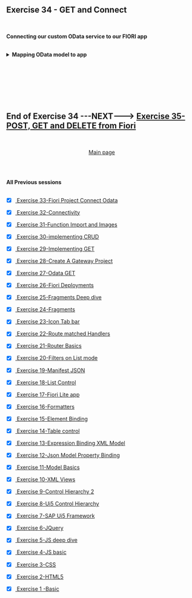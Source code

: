 ## Exercise 34 - GET and Connect


</br>

**Connecting our custom OData service to our FIORI app**

</br>

<details>
<summary> <b> Mapping OData model to app </b> </summary>
</br>

This is how you can check whether Fiori app is connecting to OData service

</br>
<img src="./files/ui5e34-1.png" >
</br></br>

We have been using a local JSON data model file to load data to the Fiori app now we will map Our OData service model to teh app
</br></br>
<img src="./files/ui5e34-2.png"></br></br>


test 
</br></br>
<img src="./files/ui5e34-3.png"></br></br>


<img src="./files/ui5e34-4.png"></br></br>
<img src="./files/ui5e34-5.png"></br></br>
<img src="./files/ui5e34-6.png"></br></br>
<img src="./files/ui5e34-7.png"></br></br>
<img src="./files/ui5e34-8.png"></br></br>
<img src="./files/ui5e34-9.png"></br></br>
<img src="./files/ui5e34-10.png"></br></br>
<img src="./files/ui5e34-11.png"></br></br>
<img src="./files/ui5e34-12.png"></br></br>
<img src="./files/ui5e34-13.png"></br></br>
<img src="./files/ui5e34-14.png"></br></br>
<img src="./files/ui5e34-15.png"></br></br>
<img src="./files/ui5e34-16.png"></br></br>
<img src="./files/ui5e34-17.png"></br></br>
<img src="./files/ui5e34-18.png"></br></br>
<img src="./files/ui5e34-19.png"></br></br>
<img src="./files/ui5e34-20.png"></br></br>
<img src="./files/ui5e34-21.png"></br></br>
<img src="./files/ui5e34-22.png"></br></br>
<img src="./files/ui5e34-23.png"></br></br>
<img src="./files/ui5e34-24.png"></br></br>
<img src="./files/ui5e34-25.png"></br></br>
<img src="./files/ui5e34-26.png"></br></br>
<img src="./files/ui5e34-27.png"></br></br>
<img src="./files/ui5e34-28.png"></br></br>
<img src="./files/ui5e34-29.png"></br></br>
<img src="./files/ui5e34-30.png"></br></br>
<img src="./files/ui5e34-31.png"></br></br>
<img src="./files/ui5e34-32.png"></br></br>
<img src="./files/ui5e34-33.png"></br></br>
<img src="./files/ui5e34-34.png"></br></br>
<img src="./files/ui5e34-35.png"></br></br>
<img src="./files/ui5e34-36.png"></br></br>
<img src="./files/ui5e34-37.png"></br></br>
<img src="./files/ui5e34-38.png"></br></br>
<img src="./files/ui5e34-39.png"></br></br>
<img src="./files/ui5e34-40.png"></br></br>
<img src="./files/ui5e34-41.png"></br></br>
<img src="./files/ui5e34-42.png"></br></br>
<img src="./files/ui5e34-43.png"></br></br>
<img src="./files/ui5e34-44.png"></br></br>
<img src="./files/ui5e34-45.png"></br></br>
<img src="./files/ui5e34-46.png"></br></br>
<img src="./files/ui5e34-47.png"></br></br>
<img src="./files/ui5e34-48.png"></br></br>
<img src="./files/ui5e34-49.png"></br></br>
<img src="./files/ui5e34-50.png"></br></br>
<img src="./files/ui5e34-51.png"></br></br>
<img src="./files/ui5e34-52.png"></br></br>
<img src="./files/ui5e34-53.png"></br></br>
<img src="./files/ui5e34-54.png"></br></br>
<img src="./files/ui5e34-55.png"></br></br>
<img src="./files/ui5e34-56.png"></br></br>
<img src="./files/ui5e34-57.png"></br></br>
<img src="./files/ui5e34-58.png"></br></br>
<img src="./files/ui5e34-59.png"></br></br>
<img src="./files/ui5e34-60.png"></br></br>
<img src="./files/ui5e34-61.png"></br></br>
<img src="./files/ui5e34-62.png"></br></br>
<img src="./files/ui5e34-63.png"></br></br>
<img src="./files/ui5e34-64.png"></br></br>
<img src="./files/ui5e34-65.png"></br></br>
<img src="./files/ui5e34-66.png"></br></br>
<img src="./files/ui5e34-67.png"></br></br>
<img src="./files/ui5e34-68.png"></br></br>
<img src="./files/ui5e34-69.png"></br></br>
<img src="./files/ui5e34-70.png"></br></br>
<img src="./files/ui5e34-71.png"></br></br>
<img src="./files/ui5e34-72.png"></br></br>
<img src="./files/ui5e34-73.png"></br></br>
<img src="./files/ui5e34-74.png"></br></br>
<img src="./files/ui5e34-75.png"></br></br>
<img src="./files/ui5e34-76.png"></br></br>
<img src="./files/ui5e34-77.png"></br></br>
<img src="./files/ui5e34-78.png"></br></br>
<img src="./files/ui5e34-79.png"></br></br>
<img src="./files/ui5e34-80.png"></br></br>
<img src="./files/ui5e34-81.png"></br></br>
<img src="./files/ui5e34-82.png"></br></br>
<img src="./files/ui5e34-83.png"></br></br>
<img src="./files/ui5e34-84.png"></br></br>
<img src="./files/ui5e34-85.png"></br></br>
<img src="./files/ui5e34-86.png"></br></br>
<img src="./files/ui5e34-87.png"></br></br>
<img src="./files/ui5e34-88.png"></br></br>
<img src="./files/ui5e34-89.png"></br></br>
<img src="./files/ui5e34-90.png"></br></br>
<img src="./files/ui5e34-91.png"></br></br>
<img src="./files/ui5e34-92.png"></br></br>
<img src="./files/ui5e34-93.png"></br></br>
<img src="./files/ui5e34-94.png"></br></br>
<img src="./files/ui5e34-95.png"></br></br>
<img src="./files/ui5e34-96.png"></br></br>
<img src="./files/ui5e34-97.png"></br></br>
<img src="./files/ui5e34-98.png"></br></br>
<img src="./files/ui5e34-99.png"></br></br>
<img src="./files/ui5e34-100.png"></br></br>
<img src="./files/ui5e34-101.png"></br></br>
<img src="./files/ui5e34-102.png"></br></br>
<img src="./files/ui5e34-103.png"></br></br>
<img src="./files/ui5e34-104.png"></br></br>
<img src="./files/ui5e34-105.png"></br></br>
<img src="./files/ui5e34-106.png"></br></br>
<img src="./files/ui5e34-107.png"></br></br>
<img src="./files/ui5e34-108.png"></br></br>
<img src="./files/ui5e34-109.png"></br></br>
<img src="./files/ui5e34-110.png"></br></br>
<img src="./files/ui5e34-111.png"></br></br>
<img src="./files/ui5e34-112.png"></br></br>
<img src="./files/ui5e34-113.png"></br></br>
<img src="./files/ui5e34-114.png"></br></br>
<img src="./files/ui5e34-115.png"></br></br>
<img src="./files/ui5e34-116.png"></br></br>
<img src="./files/ui5e34-117.png"></br></br>
<img src="./files/ui5e34-118.png"></br></br>
<img src="./files/ui5e34-119.png"></br></br>
<img src="./files/ui5e34-120.png"></br></br>
<img src="./files/ui5e34-121.png"></br></br>
<img src="./files/ui5e34-122.png"></br></br>
<img src="./files/ui5e34-123.png"></br></br>
<img src="./files/ui5e34-124.png"></br></br>
<img src="./files/ui5e34-125.png"></br></br>
<img src="./files/ui5e34-126.png"></br></br>
<img src="./files/ui5e34-127.png"></br></br>
<img src="./files/ui5e34-128.png"></br></br>
<img src="./files/ui5e34-129.png"></br></br>
<img src="./files/ui5e34-130.png"></br></br>
<img src="./files/ui5e34-131.png"></br></br>
<img src="./files/ui5e34-132.png"></br></br>
<img src="./files/ui5e34-133.png"></br></br>
<img src="./files/ui5e34-134.png"></br></br>
<img src="./files/ui5e34-135.png"></br></br>
<img src="./files/ui5e34-136.png"></br></br>
<img src="./files/ui5e34-137.png"></br></br>
<img src="./files/ui5e34-138.png"></br></br>
<img src="./files/ui5e34-139.png"></br></br>
<img src="./files/ui5e34-140.png"></br></br>
<img src="./files/ui5e34-141.png"></br></br>
<img src="./files/ui5e34-142.png"></br></br>
<img src="./files/ui5e34-143.png"></br></br>
<img src="./files/ui5e34-144.png"></br></br>
<img src="./files/ui5e34-145.png"></br></br>
<img src="./files/ui5e34-146.png"></br></br>
<img src="./files/ui5e34-147.png"></br></br>
<img src="./files/ui5e34-148.png"></br></br>
<img src="./files/ui5e34-149.png"></br></br>
<img src="./files/ui5e34-150.png"></br></br>



</details>

</br></br>



</br>
</br></br>

## End of Exercise 34 ---NEXT---> <a href="https://github.com/Octavius-Dante/Arthelais/tree/main/ex_35"> Exercise 35-POST, GET and DELETE from Fiori </a>
</br>
<p align="center"> <a href="https://github.com/Octavius-Dante/Arthelais/tree/main"> Main page </a> </p>


</br></br>

**All Previous sessions**
</br></br>

<!-- - [x] <a href="https://github.com/Octavius-Dante/Arthelais/tree/main/ex_37"> Exercise 37-Deploy app to launchpad</a>
- [x] <a href="https://github.com/Octavius-Dante/Arthelais/tree/main/ex_36"> Exercise 36-WebIde and Git integration</a>
- [x] <a href="https://github.com/Octavius-Dante/Arthelais/tree/main/ex_35"> Exercise 35-POST, GET and DELETE from Fiori</a>
- [x] <a href="https://github.com/Octavius-Dante/Arthelais/tree/main/ex_34"> Exercise 34-GET and Connect</a> -->
- [x] <a href="https://github.com/Octavius-Dante/Arthelais/tree/main/ex_33"> Exercise 33-Fiori Project Connect Odata</a>
- [x] <a href="https://github.com/Octavius-Dante/Arthelais/tree/main/ex_32"> Exercise 32-Connectivity</a>
- [x] <a href="https://github.com/Octavius-Dante/Arthelais/tree/main/ex_31"> Exercise 31-Function Import and Images</a>
- [x] <a href="https://github.com/Octavius-Dante/Arthelais/tree/main/ex_30"> Exercise 30-implementing CRUD</a>
- [x] <a href="https://github.com/Octavius-Dante/Arthelais/tree/main/ex_29"> Exercise 29-Implementing GET</a>
- [x] <a href="https://github.com/Octavius-Dante/Arthelais/tree/main/ex_28"> Exercise 28-Create A Gateway Project</a>
- [x] <a href="https://github.com/Octavius-Dante/Arthelais/tree/main/ex_27"> Exercise 27-Odata GET</a>
- [x] <a href="https://github.com/Octavius-Dante/Arthelais/tree/main/ex_26"> Exercise 26-Fiori Deployments</a>
- [x] <a href="https://github.com/Octavius-Dante/Arthelais/tree/main/ex_25"> Exercise 25-Fragments Deep dive</a>
- [x] <a href="https://github.com/Octavius-Dante/Arthelais/tree/main/ex_24"> Exercise 24-Fragments</a>
- [x] <a href="https://github.com/Octavius-Dante/Arthelais/tree/main/ex_23"> Exercise 23-Icon Tab bar</a>
- [x] <a href="https://github.com/Octavius-Dante/Arthelais/tree/main/ex_22"> Exercise 22-Route matched Handlers</a>
- [x] <a href="https://github.com/Octavius-Dante/Arthelais/tree/main/ex_21"> Exercise 21-Router Basics</a>
- [x] <a href="https://github.com/Octavius-Dante/Arthelais/tree/main/ex_20"> Exercise 20-Filters on List mode</a>
- [x] <a href="https://github.com/Octavius-Dante/Arthelais/tree/main/ex_19"> Exercise 19-Manifest JSON</a>
- [x] <a href="https://github.com/Octavius-Dante/Arthelais/tree/main/ex_18"> Exercise 18-List Control</a>
- [x] <a href="https://github.com/Octavius-Dante/Arthelais/tree/main/ex_17"> Exercise 17-Fiori Lite app</a>
- [x] <a href="https://github.com/Octavius-Dante/Arthelais/tree/main/ex_16"> Exercise 16-Formatters </a>
- [x] <a href="https://github.com/Octavius-Dante/Arthelais/tree/main/ex_15"> Exercise 15-Element Binding</a>
- [x] <a href="https://github.com/Octavius-Dante/Arthelais/tree/main/ex_14"> Exercise 14-Table control</a>
- [x] <a href="https://github.com/Octavius-Dante/Arthelais/tree/main/ex_13"> Exercise 13-Expression Binding XML Model</a>
- [x] <a href="https://github.com/Octavius-Dante/Arthelais/tree/main/ex_12"> Exercise 12-Json Model Property Binding</a>
- [x] <a href="https://github.com/Octavius-Dante/Arthelais/tree/main/ex_11"> Exercise 11-Model Basics </a>
- [x] <a href="https://github.com/Octavius-Dante/Arthelais/tree/main/ex_10"> Exercise 10-XML Views </a>
- [x] <a href="https://github.com/Octavius-Dante/Arthelais/tree/main/ex_9"> Exercise 9-Control Hierarchy 2</a>
- [x] <a href="https://github.com/Octavius-Dante/Arthelais/tree/main/ex_8"> Exercise 8-Ui5 Control Hierarchy </a>
- [x] <a href="https://github.com/Octavius-Dante/Arthelais/tree/main/ex_7"> Exercise 7-SAP Ui5 Framework </a>
- [x] <a href="https://github.com/Octavius-Dante/Arthelais/tree/main/ex_6"> Exercise 6-JQuery </a>
- [x] <a href="https://github.com/Octavius-Dante/Arthelais/tree/main/ex_5"> Exercise 5-JS deep dive </a>
- [x] <a href="https://github.com/Octavius-Dante/Arthelais/tree/main/ex_4"> Exercise 4-JS basic </a>
- [x] <a href="https://github.com/Octavius-Dante/Arthelais/tree/main/ex_3"> Exercise 3-CSS </a>
- [x] <a href="https://github.com/Octavius-Dante/Arthelais/tree/main/ex_2"> Exercise 2-HTML5</a>
- [x] <a href="https://github.com/Octavius-Dante/Arthelais/tree/main/ex_1"> Exercise 1 -Basic </a>


<!--

<details>
<summary> <b> ALL CODE CHANGES - TODAY SESSION </b> </summary>
</br>
</br>

</br>
</br>
<img src="./files/capmd12-96a.png" >
</br>
</br>
</details>

-->
